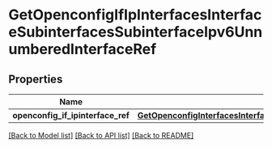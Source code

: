 # GetOpenconfigIfIpInterfacesInterfaceSubinterfacesSubinterfaceIpv6UnnumberedInterfaceRef

## Properties
Name | Type | Description | Notes
------------ | ------------- | ------------- | -------------
**openconfig_if_ipinterface_ref** | [**GetOpenconfigInterfacesInterfacesOpenconfiginterfacesinterfacesSubinterfacesOpenconfigifipipv4UnnumberedInterfaceref**](GetOpenconfigInterfacesInterfacesOpenconfiginterfacesinterfacesSubinterfacesOpenconfigifipipv4UnnumberedInterfaceref.md) |  | [optional] 

[[Back to Model list]](../README.md#documentation-for-models) [[Back to API list]](../README.md#documentation-for-api-endpoints) [[Back to README]](../README.md)


